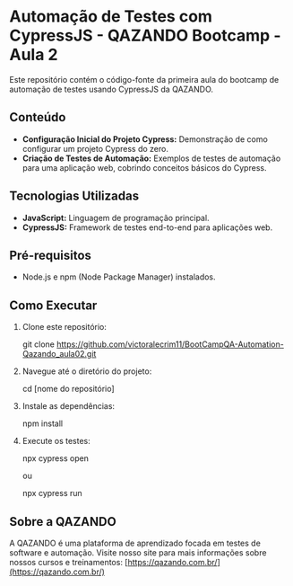 # Automação de Testes com CypressJS - QAZANDO Bootcamp - Aula 2

Este repositório contém o código-fonte da primeira aula do bootcamp de automação de testes usando CypressJS da QAZANDO.

## Conteúdo

* **Configuração Inicial do Projeto Cypress:** Demonstração de como configurar um projeto Cypress do zero.
* **Criação de Testes de Automação:** Exemplos de testes de automação para uma aplicação web, cobrindo conceitos básicos do Cypress.

## Tecnologias Utilizadas

* **JavaScript:** Linguagem de programação principal.
* **CypressJS:** Framework de testes end-to-end para aplicações web.

## Pré-requisitos

* Node.js e npm (Node Package Manager) instalados.

## Como Executar

1.  Clone este repositório:

    
    git clone https://github.com/victoralecrim11/BootCampQA-Automation-Qazando_aula02.git
   

2.  Navegue até o diretório do projeto:

    cd [nome do repositório]
   

3.  Instale as dependências:

    npm install
    

4.  Execute os testes:

    npx cypress open

    ou

    npx cypress run
   

## Sobre a QAZANDO

A QAZANDO é uma plataforma de aprendizado focada em testes de software e automação. Visite nosso site para mais informações sobre nossos cursos e treinamentos: [https://qazando.com.br/](https://qazando.com.br/)

